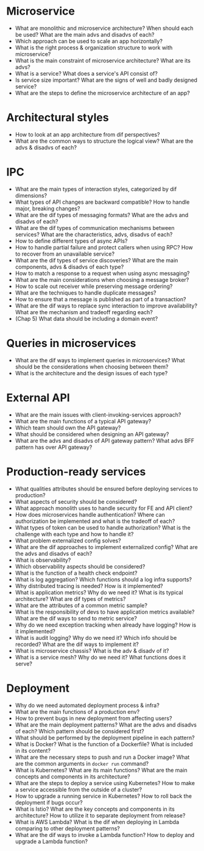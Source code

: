 # Microservice
- What are monolithic and microservice architecture? When should each be used? What are the main advs and disadvs of each?
- Which approach can be used to scale an app horizontally?
- What is the right process & organization structure to work with microservice?
- What is the main constraint of microservice architecture? What are its advs?
- What is a service? What does a service's API consist of?
- Is service size important? What are the signs of well and badly designed service?
- What are the steps to define the microservice architecture of an app?

# Architectural styles
- How to look at an app architecture from dif perspectives?
- What are the common ways to structure the logical view? What are the advs & disadvs of each?

# IPC
- What are the main types of interaction styles, categorized by dif dimensions?
- What types of API changes are backward compatible? How to handle major, breaking changes?
- What are the dif types of messaging formats? What are the advs and disadvs of each?
- What are the dif types of communication mechanisms between services? What are the characteristics, advs, disadvs of each?
- How to define different types of async APIs?
- How to handle partial failure and protect callers when using RPC? How to recover from an unavailable service?
- What are the dif types of service discoveries? What are the main components, advs & disadvs of each type?
- How to match a response to a request when using async messaging?
- What are the main considerations when choosing a message broker?
- How to scale out receiver while preserving message ordering?
- What are the techniques to handle duplicate messages?
- How to ensure that a message is published as part of a transaction?
- What are the dif ways to replace sync interaction to improve availability? What are the mechanism and tradeoff regarding each?
- (Chap 5) What data should be including a domain event?

# Queries in microservices
- What are the dif ways to implement queries in microservices? What should be the considerations when choosing between them?
- What is the architecture and the design issues of each type?

# External API
- What are the main issues with client-invoking-services approach?
- What are the main functions of a typical API gateway?
- Which team should own the API gateway?
- What should be considered when designing an API gateway?
- What are the advs and disadvs of API gateway pattern? What advs BFF pattern has over API gateway?

# Production-ready services
- What qualities attributes should be ensured before deploying services to production?
- What aspects of security should be considered?
- What approach monolith uses to handle security for FE and API client?
- How does microservices handle authentication? Where can authorization be implemented and what is the tradeoff of each?
- What types of token can be used to handle authorization? What is the challenge with each type and how to handle it?
- What problem externalized config solves?
- What are the dif approaches to implement externalized config? What are the advs and disadvs of each?
- What is observability?
- Which observability aspects should be considered?
- What is the function of a health check endpoint?
- What is log aggregation? Which functions should a log infra supports?
- Why distributed tracing is needed? How is it implemented?
- What is application metrics? Why do we need it? What is its typical architecture? What are dif types of metrics?
- What are the attributes of a common metric sample?
- What is the responsibility of devs to have application metrics available? What are the dif ways to send to metric service?
- Why do we need exception tracking when already have logging? How is it implemented?
- What is audit logging? Why do we need it? Which info should be recorded? What are the dif ways to implement it?
- What is microservice chassis? What is the adv & disadv of it?
- What is a service mesh? Why do we need it? What functions does it serve?

# Deployment
- Why do we need automated deployment process & infra?
- What are the main functions of a production env?
- How to prevent bugs in new deployment from affecting users?
- What are the main deployment patterns? What are the advs and disadvs of each? Which pattern should be considered first?
- What should be performed by the deployment pipeline in each pattern?
- What is Docker? What is the function of a Dockerfile? What is included in its content?
- What are the necessary steps to push and run a Docker image? What are the common arguments in `docker run` command?
- What is Kubernetes? What are its main functions? What are the main concepts and components in its architecture?
- What are the steps to deploy a service using Kubernetes? How to make a service accessible from the outside of a cluster?
- How to upgrade a running service in Kubernetes? How to roll back the deployment if bugs occur?
- What is Istio? What are the key concepts and components in its architecture? How to utilize it to separate deployment from release?
- What is AWS Lambda? What is the dif when deploying in Lambda comparing to other deployment patterns?
- What are the dif ways to invoke a Lambda function? How to deploy and upgrade a Lambda function?